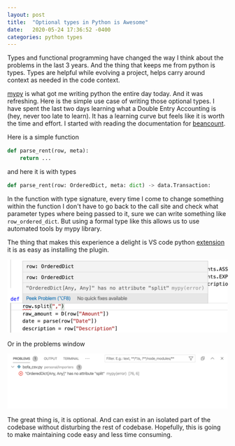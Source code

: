```yaml
---
layout: post
title:  "Optional types in Python is Awesome"
date:   2020-05-24 17:36:52 -0400
categories: python types
---
```


Types and functional programming have changed the way I think about the problems in the last 3 years. And the thing that keeps me from python is types. Types are helpful while evolving a project, helps carry around context as needed in the code context.

[mypy](http://mypy-lang.org) is what got me writing python the entire day today. And it was refreshing. Here is the simple use case of writing those optional types. I have spent the last two days learning what a Double Entry Accounting is (hey, never too late to learn). It has a learning curve but feels like it is worth the time and effort. I started with reading the documentation for [beancount](http://furius.ca/beancount/). 

Here is a simple function

```python
def parse_rent(row, meta):
    return ...
```

and here it is with types

```python
def parse_rent(row: OrderedDict, meta: dict) -> data.Transaction:
```

In the function with type signature, every time I come to change something within the function I don't have to go back to the call site and check what parameter types where being passed to it, sure we can write something like `row_ordered_dict`. But using a formal type like this allows us to use automated tools by mypy library.

The thing that makes this experience a delight is VS code python [extension](https://marketplace.visualstudio.com/items?itemName=ms-python.python) it is as easy as installing the plugin.

![type error](../images/may_23_2020_python_1.png)

Or in the problems window

![type errors pblm](../images/may_23_2020_python_2.png)

The great thing is, it is optional. And can exist in an isolated part of the codebase without disturbing the rest of codebase. Hopefully, this is going to make maintaining code easy and less time consuming.

